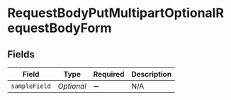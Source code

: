 # RequestBodyPutMultipartOptionalRequestBodyForm


## Fields

| Field              | Type               | Required           | Description        |
| ------------------ | ------------------ | ------------------ | ------------------ |
| `sampleField`      | *Optional<String>* | :heavy_minus_sign: | N/A                |